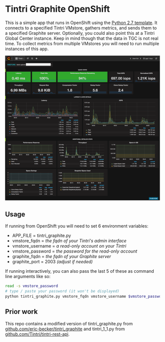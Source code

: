# Tintri Graphite OpenShift

This is a simple app that runs in OpenShift using the
[Python 2.7 template][p27]. It connects to a specified Tintri VMstore, gathers
metrics, and sends them to a specified Graphite server. Optionally, you could
also point this at a Tintri Global Center instance. Keep in mind though that the
data in TGC is not real time. To collect metrics from multiple VMstores you
will need to run multiple instances of this app.

![screenshot of the provided dashboard](screenshot-tintri_grafana_dashboard.png)

## Usage

If running from OpenShift you will need to set 6 environment variables:

* APP_FILE         = tintri_graphite.py
* vmstore_fqdn     = _the fqdn of your Tintri's admin interface_
* vmstore_username = _a read-only account on your Tintri_
* vmstore_password = _the password for the read-only account_
* graphite_fqdn    = _the fqdn of your Graphite server_
* graphite_port    = 2003 _(adjust if needed)_

If running interactively, you can also pass the last 5 of these as command line
arguments like so:

```bash
read -s vmstore_password
# type / paste your password (it won't be displayed)
python tintri_graphite.py vmstore_fqdn vmstore_username $vmstore_password graphite_fqdn graphite_port
```


## Prior work

This repo contains a modified version of tintri_graphite.py from
[github.com/eric-becker/tintri_graphite][tg-url]
and tintri_1_1.py from [github.com/Tintri/tintri-rest-api][t1-url].


[p27]: https://github.com/sclorg/s2i-python-container
[tg-url]: https://github.com/eric-becker/tintri_graphite/
[t1-url]: https://github.com/Tintri/tintri-rest-api/blob/master/examples/python/
